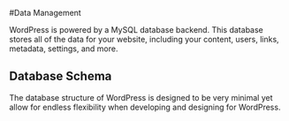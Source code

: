 #Data Management

WordPress is powered by a MySQL database backend. This database stores all of the data for your website, including your content, users, links, metadata, settings, and more.

## Database Schema

The database structure of WordPress is designed to be very minimal yet allow for endless flexibility when developing and designing for WordPress.